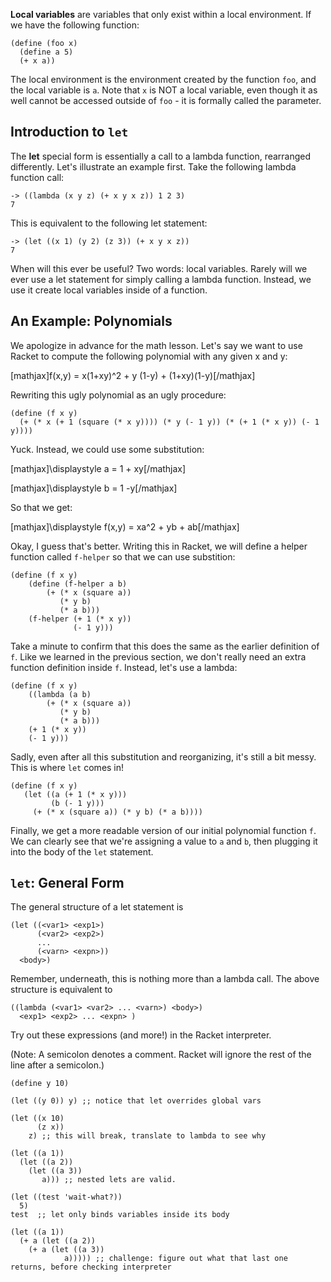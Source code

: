 **Local variables** are variables that only exist within a local environment. If we have the following function:

    (define (foo x)
      (define a 5)
      (+ x a))

The local environment is the environment created by the function `foo`, and the local variable is `a`. Note that `x` is NOT a local variable, even though it as well cannot be accessed outside of `foo` - it is formally called the parameter.

## Introduction to `let`

The **let** special form is essentially a call to a lambda function, rearranged differently. Let's illustrate an example first. Take the following lambda function call:

    -> ((lambda (x y z) (+ x y x z)) 1 2 3)
    7

This is equivalent to the following let statement:

    -> (let ((x 1) (y 2) (z 3)) (+ x y x z))
    7

When will this ever be useful? Two words: local variables. Rarely will we ever use a let statement for simply calling a lambda function. Instead, we use it create local variables inside of a function.

## An Example: Polynomials

We apologize in advance for the math lesson. Let's say we want to use Racket to compute the following polynomial with any given x and y:

[mathjax]f(x,y) = x(1+xy)^2 + y (1-y) + (1+xy)(1-y)[/mathjax]

Rewriting this ugly polynomial as an ugly procedure:

    (define (f x y)
      (+ (* x (+ 1 (square (* x y)))) (* y (- 1 y)) (* (+ 1 (* x y)) (- 1 y))))

Yuck. Instead, we could use some substitution:

[mathjax]\displaystyle a = 1 + xy[/mathjax]

[mathjax]\displaystyle b = 1 -y[/mathjax]

So that we get:

[mathjax]\displaystyle f(x,y) = xa^2 + yb + ab[/mathjax]

Okay, I guess that's better. Writing this in Racket, we will define a helper function called `f-helper` so that we can use substition:

    (define (f x y)
        (define (f-helper a b)
            (+ (* x (square a))
               (* y b)
               (* a b)))
        (f-helper (+ 1 (* x y))
                  (- 1 y)))

Take a minute to confirm that this does the same as the earlier definition of `f`. Like we learned in the previous section, we don't really need an extra function definition inside `f`. Instead, let's use a lambda:

    (define (f x y)
        ((lambda (a b)
            (+ (* x (square a))
               (* y b)
               (* a b)))
        (+ 1 (* x y))
        (- 1 y)))

Sadly, even after all this substitution and reorganizing, it's still a bit messy. This is where `let` comes in!


    (define (f x y)
       (let ((a (+ 1 (* x y)))
             (b (- 1 y)))
         (+ (* x (square a)) (* y b) (* a b))))

Finally, we get a more readable version of our initial polynomial function `f`. We can clearly see that we're assigning a value to `a` and `b`, then plugging it into the body of the `let` statement.

## `let`: General Form

The general structure of a let statement is

    (let ((<var1> <exp1>)
          (<var2> <exp2>)
          ...
          (<varn> <expn>))
      <body>)

Remember, underneath, this is nothing more than a lambda call. The above structure is equivalent to

    ((lambda (<var1> <var2> ... <varn>) <body>)
      <exp1> <exp2> ... <expn> )


Try out these expressions (and more!) in the Racket interpreter.

(Note: A semicolon denotes a comment. Racket will ignore the rest of the line
after a semicolon.)

    
    (define y 10)  
    
    (let ((y 0)) y) ;; notice that let overrides global vars  
    
    (let ((x 10)  
          (z x))   
        z) ;; this will break, translate to lambda to see why  
    
    (let ((a 1))  
      (let ((a 2))  
        (let ((a 3))  
           a))) ;; nested lets are valid.   
    
    (let ((test 'wait-what?))  
      5)  
    test  ;; let only binds variables inside its body  
    
    (let ((a 1))  
      (+ a (let ((a 2))  
        (+ a (let ((a 3))  
                a))))) ;; challenge: figure out what that last one returns, before checking interpreter  
     

